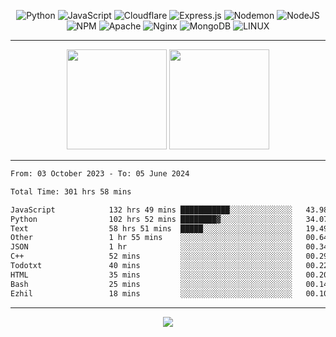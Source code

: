 <div align="center">
  
![Python](https://img.shields.io/badge/python-3670A0?style=for-the-badge&logo=python&logoColor=ffdd54) ![JavaScript](https://img.shields.io/badge/javascript-%23323330.svg?style=for-the-badge&logo=javascript&logoColor=%23F7DF1E) ![Cloudflare](https://img.shields.io/badge/Cloudflare-F38020?style=for-the-badge&logo=Cloudflare&logoColor=white) ![Express.js](https://img.shields.io/badge/express.js-%23404d59.svg?style=for-the-badge&logo=express&logoColor=%2361DAFB) ![Nodemon](https://img.shields.io/badge/NODEMON-%23323330.svg?style=for-the-badge&logo=nodemon&logoColor=%BBDEAD) ![NodeJS](https://img.shields.io/badge/node.js-6DA55F?style=for-the-badge&logo=node.js&logoColor=white) ![NPM](https://img.shields.io/badge/NPM-%23CB3837.svg?style=for-the-badge&logo=npm&logoColor=white) ![Apache](https://img.shields.io/badge/apache-%23D42029.svg?style=for-the-badge&logo=apache&logoColor=white) ![Nginx](https://img.shields.io/badge/nginx-%23009639.svg?style=for-the-badge&logo=nginx&logoColor=white) ![MongoDB](https://img.shields.io/badge/MongoDB-%234ea94b.svg?style=for-the-badge&logo=mongodb&logoColor=white) ![LINUX](https://img.shields.io/badge/Linux-FCC624?style=for-the-badge&logo=linux&logoColor=black)

---


<img src="https://github-readme-streak-stats.herokuapp.com/?user=anotherrandomonline&theme=react" height="160"/>
  
<img src="https://github-readme-stats.vercel.app/api?username=anotherrandomonline&show_icons=true&include_all_commits=true&theme=react" height="160"/>
</div>

---

<!--START_SECTION:waka-->

```txt
From: 03 October 2023 - To: 05 June 2024

Total Time: 301 hrs 58 mins

JavaScript            132 hrs 49 mins ███████████░░░░░░░░░░░░░░   43.98 %
Python                102 hrs 52 mins ████████▓░░░░░░░░░░░░░░░░   34.07 %
Text                  58 hrs 51 mins  █████░░░░░░░░░░░░░░░░░░░░   19.49 %
Other                 1 hr 55 mins    ░░░░░░░░░░░░░░░░░░░░░░░░░   00.64 %
JSON                  1 hr            ░░░░░░░░░░░░░░░░░░░░░░░░░   00.34 %
C++                   52 mins         ░░░░░░░░░░░░░░░░░░░░░░░░░   00.29 %
Todotxt               40 mins         ░░░░░░░░░░░░░░░░░░░░░░░░░   00.22 %
HTML                  35 mins         ░░░░░░░░░░░░░░░░░░░░░░░░░   00.20 %
Bash                  25 mins         ░░░░░░░░░░░░░░░░░░░░░░░░░   00.14 %
Ezhil                 18 mins         ░░░░░░░░░░░░░░░░░░░░░░░░░   00.10 %
```

<!--END_SECTION:waka-->

---

<div align="center">
  
![](https://github-profile-trophy.vercel.app/?username=anotherrandomonline&theme=darkhub&no-frame=true&no-bg=true&margin-w=4)

</div>
